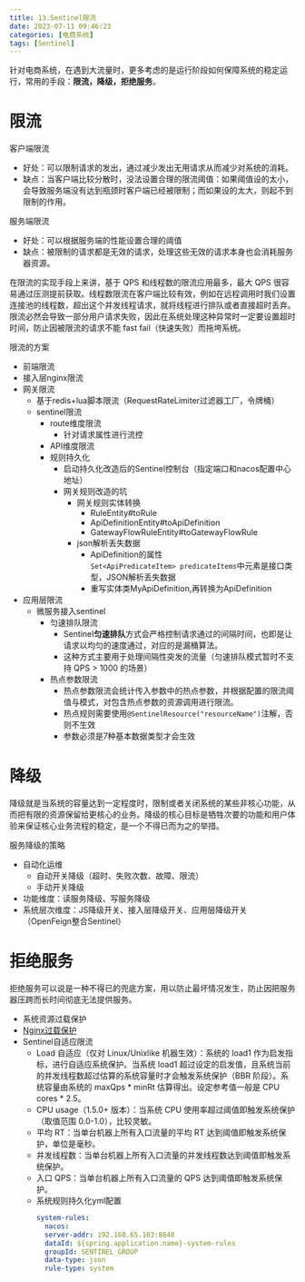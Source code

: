 ```yaml
---
title: 13.Sentinel限流
date: 2023-07-11 09:46:23
categories: [电商系统]
tags: [Sentinel]
---
```


针对电商系统，在遇到大流量时，更多考虑的是运行阶段如何保障系统的稳定运行，常用的手段：**限流，降级，拒绝服务**。

# 限流

客户端限流
* 好处：可以限制请求的发出，通过减少发出无用请求从而减少对系统的消耗。
* 缺点：当客户端比较分散时，没法设置合理的限流阈值：如果阈值设的太小，会导致服务端没有达到瓶颈时客户端已经被限制；而如果设的太大，则起不到限制的作用。
  
服务端限流
* 好处：可以根据服务端的性能设置合理的阈值
* 缺点：被限制的请求都是无效的请求，处理这些无效的请求本身也会消耗服务器资源。
 
在限流的实现手段上来讲，基于 QPS 和线程数的限流应用最多，最大 QPS 很容易通过压测提前获取。线程数限流在客户端比较有效，例如在远程调用时我们设置连接池的线程数，超出这个并发线程请求，就将线程进行排队或者直接超时丢弃。限流必然会导致一部分用户请求失败，因此在系统处理这种异常时一定要设置超时时间，防止因被限流的请求不能 fast fail（快速失败）而拖垮系统。

限流的方案
* 前端限流
* 接入层nginx限流
* 网关限流     
  * 基于redis+lua脚本限流（RequestRateLimiter过滤器工厂，令牌桶）
  * sentinel限流
    * route维度限流
      * 针对请求属性进行流控
    * API维度限流
    * 规则持久化
      * 启动持久化改造后的Sentinel控制台（指定端口和nacos配置中心地址）
      * 网关规则改造的坑
        * 网关规则实体转换
          * RuleEntity#toRule
          * ApiDefinitionEntity#toApiDefinition
          * GatewayFlowRuleEntity#toGatewayFlowRule
        * json解析丢失数据
          * ApiDefinition的属性`Set<ApiPredicateItem> predicateItems`中元素是接口类型，JSON解析丢失数据
          * 重写实体类MyApiDefinition,再转换为ApiDefinition
* 应用层限流 
  * 微服务接入sentinel
    * 匀速排队限流
      * Sentinel**匀速排队**方式会严格控制请求通过的间隔时间，也即是让请求以均匀的速度通过，对应的是漏桶算法。
      * 这种方式主要用于处理间隔性突发的流量（匀速排队模式暂时不支持 QPS > 1000 的场景）
    * 热点参数限流
      * 热点参数限流会统计传入参数中的热点参数，并根据配置的限流阈值与模式，对包含热点参数的资源调用进行限流。
      * 热点规则需要使用`@SentinelResource("resourceName")`注解，否则不生效
      * 参数必须是7种基本数据类型才会生效

# 降级

降级就是当系统的容量达到一定程度时，限制或者关闭系统的某些非核心功能，从而把有限的资源保留给更核心的业务。降级的核心目标是牺牲次要的功能和用户体验来保证核心业务流程的稳定，是一个不得已而为之的举措。

服务降级的策略
* 自动化运维
  * 自动开关降级（超时、失败次数、故障、限流）
  * 手动开关降级
* 功能维度：读服务降级、写服务降级
* 系统层次维度：JS降级开关、接入层降级开关、应用层降级开关（OpenFeign整合Sentinel）

# 拒绝服务

拒绝服务可以说是一种不得已的兜底方案，用以防止最坏情况发生，防止因把服务器压跨而长时间彻底无法提供服务。
* 系统资源过载保护 
* [Nginx过载保护](https://github.com/alibaba/nginx-http-sysguard)
* Sentinel自适应限流
  * Load 自适应（仅对 Linux/Unix­like 机器生效）：系统的 load1 作为启发指标，进行自适应系统保护。当系统 load1 超过设定的启发值，且系统当前的并发线程数超过估算的系统容量时才会触发系统保护（BBR 阶段）。系统容量由系统的 maxQps * minRt 估算得出。设定参考值一般是 CPU cores * 2.5。
  * CPU usage（1.5.0+ 版本）：当系统 CPU 使用率超过阈值即触发系统保护（取值范围 0.0-­1.0），比较灵敏。
  * 平均 RT：当单台机器上所有入口流量的平均 RT 达到阈值即触发系统保护，单位是毫秒。
  * 并发线程数：当单台机器上所有入口流量的并发线程数达到阈值即触发系统保护。
  * 入口 QPS：当单台机器上所有入口流量的 QPS 达到阈值即触发系统保护。
  * 系统规则持久化yml配置
    ```yml
    system‐rules:
      nacos:
      server‐addr: 192.168.65.103:8848
      dataId: ${spring.application.name}‐system‐rules
      groupId: SENTINEL_GROUP
      data‐type: json
      rule‐type: system
    ```












